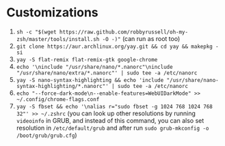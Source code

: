 # Customizations
1. `sh -c "$(wget https://raw.github.com/robbyrussell/oh-my-zsh/master/tools/install.sh -O -)"` (can run as root too)
2. `git clone https://aur.archlinux.org/yay.git && cd yay && makepkg -si`
3. `yay -S flat-remix flat-remix-gtk google-chrome`
4. `echo '\ninclude "/usr/share/nano/*.nanorc"\ninclude "/usr/share/nano/extra/*.nanorc"' | sudo tee -a /etc/nanorc`
5. `yay -S nano-syntax-highlighting && echo 'include "/usr/share/nano-syntax-highlighting/*.nanorc"' | sudo tee -a /etc/nanorc`
6. `echo "--force-dark-mode\n--enable-features=WebUIDarkMode" >> ~/.config/chrome-flags.conf`
7. `yay -S fbset && echo '\nalias r="sudo fbset -g 1024 768 1024 768 32"' >> ~/.zshrc` (you can look up other resolutions by running `videoinfo` in GRUB,
and instead of this command, you can also set resolution in `/etc/default/grub` and after run `sudo grub-mkconfig -o /boot/grub/grub.cfg`)
